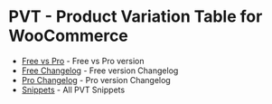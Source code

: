 # PVT - Product Variation Table for WooCommerce

- [Free vs Pro](https://github.com/WPXtension/product-variation-table-for-woocommerce/blob/main/free-vs-pro.md) - Free vs Pro version
- [Free Changelog](https://github.com/WPXtension/product-variation-table-for-woocommerce/blob/main/changelog-free.md) - Free version Changelog
- [Pro Changelog](https://github.com/WPXtension/product-variation-table-for-woocommerce/blob/main/changelog-pro.md) - Pro version Changelog
- [Snippets](https://github.com/WPXtension/product-variation-table-for-woocommerce/tree/main/snippets) - All PVT Snippets
